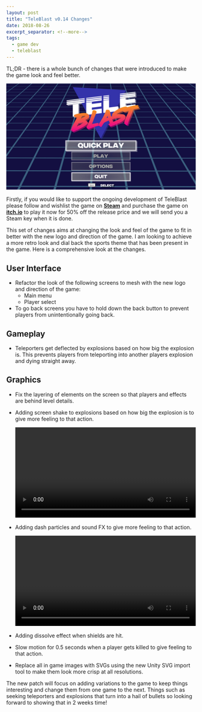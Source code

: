 ```yaml
---
layout: post
title: "TeleBlast v0.14 Changes"
date: 2018-08-26
excerpt_separator: <!--more-->
tags:
  - game dev
  - teleblast
---
```


TL;DR - there is a whole bunch of changes that were introduced to make the game look and feel better.

<center>
    <img src="./main-menu.jpg" alt="New main menu"/>
</center>

Firstly, if you would like to support the ongoing development of TeleBlast please follow and wishlist the game on [**Steam**](https://store.steampowered.com/app/915420/TeleBlast/) and purchase the game on [**itch.io**](https://timmahh.itch.io/teleblast) to play it now for 50% off the release price and we will send you a Steam key when it is done.

This set of changes aims at changing the look and feel of the game to fit in better with the new logo and direction of the game. I am looking to achieve a more retro look and dial back the sports theme that has been present in the game. Here is a comprehensive look at the changes.

## User Interface

- Refactor the look of the following screens to mesh with the new logo and direction of the game:
  - Main menu
  - Player select
- To go back screens you have to hold down the back button to prevent players from unintentionally going back.

## Gameplay

- Teleporters get deflected by explosions based on how big the explosion is. This prevents players from teleporting into another players explosion and dying straight away.

## Graphics

- Fix the layering of elements on the screen so that players and effects are behind level details.
- Adding screen shake to explosions based on how big the explosion is to give more feeling to that action.

  <center>
      <video width="100%" height="auto" controls>
          <source src="./screen shake.mp4" type="video/mp4">
      Your browser does not support the video tag.
      </video>
  </center>

- Adding dash particles and sound FX to give more feeling to that action.

  <center>
      <video width="100%" height="auto" controls>
          <source src="./dasheffect.mp4" type="video/mp4">
      Your browser does not support the video tag.
      </video>
  </center>

- Adding dissolve effect when shields are hit.
- Slow motion for 0.5 seconds when a player gets killed to give feeling to that action.
- Replace all in game images with SVGs using the new Unity SVG import tool to make them look more crisp at all resolutions.

The new patch will focus on adding variations to the game to keep things interesting and change them from one game to the next. Things such as seeking teleporters and explosions that turn into a hail of bullets so looking forward to showing that in 2 weeks time!
